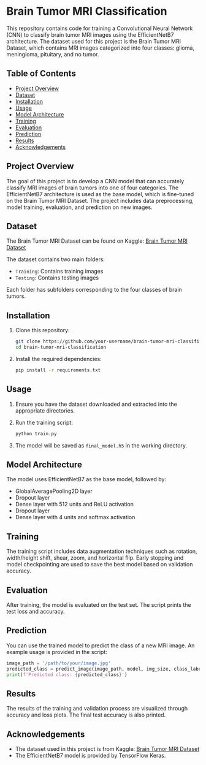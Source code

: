 # Brain Tumor MRI Classification

This repository contains code for training a Convolutional Neural Network (CNN) to classify brain tumor MRI images using the EfficientNetB7 architecture. The dataset used for this project is the Brain Tumor MRI Dataset, which contains MRI images categorized into four classes: glioma, meningioma, pituitary, and no tumor.

## Table of Contents
- [Project Overview](#project-overview)
- [Dataset](#dataset)
- [Installation](#installation)
- [Usage](#usage)
- [Model Architecture](#model-architecture)
- [Training](#training)
- [Evaluation](#evaluation)
- [Prediction](#prediction)
- [Results](#results)
- [Acknowledgements](#acknowledgements)

## Project Overview

The goal of this project is to develop a CNN model that can accurately classify MRI images of brain tumors into one of four categories. The EfficientNetB7 architecture is used as the base model, which is fine-tuned on the Brain Tumor MRI Dataset. The project includes data preprocessing, model training, evaluation, and prediction on new images.

## Dataset

The Brain Tumor MRI Dataset can be found on Kaggle: [Brain Tumor MRI Dataset](https://www.kaggle.com/datasets/navoneel/brain-mri-images-for-brain-tumor-detection)

The dataset contains two main folders:
- `Training`: Contains training images
- `Testing`: Contains testing images

Each folder has subfolders corresponding to the four classes of brain tumors.

## Installation

1. Clone this repository:
    ```bash
    git clone https://github.com/your-username/brain-tumor-mri-classification.git
    cd brain-tumor-mri-classification
    ```

2. Install the required dependencies:
    ```bash
    pip install -r requirements.txt
    ```

## Usage

1. Ensure you have the dataset downloaded and extracted into the appropriate directories.

2. Run the training script:
    ```bash
    python train.py
    ```

3. The model will be saved as `final_model.h5` in the working directory.

## Model Architecture

The model uses EfficientNetB7 as the base model, followed by:
- GlobalAveragePooling2D layer
- Dropout layer
- Dense layer with 512 units and ReLU activation
- Dropout layer
- Dense layer with 4 units and softmax activation

## Training

The training script includes data augmentation techniques such as rotation, width/height shift, shear, zoom, and horizontal flip. Early stopping and model checkpointing are used to save the best model based on validation accuracy.

## Evaluation

After training, the model is evaluated on the test set. The script prints the test loss and accuracy.

## Prediction

You can use the trained model to predict the class of a new MRI image. An example usage is provided in the script:
```python
image_path = '/path/to/your/image.jpg'
predicted_class = predict_image(image_path, model, img_size, class_labels)
print(f'Predicted class: {predicted_class}')
```

## Results

The results of the training and validation process are visualized through accuracy and loss plots. The final test accuracy is also printed.

## Acknowledgements

- The dataset used in this project is from Kaggle: [Brain Tumor MRI Dataset](https://www.kaggle.com/datasets/navoneel/brain-mri-images-for-brain-tumor-detection)
- The EfficientNetB7 model is provided by TensorFlow Keras.

